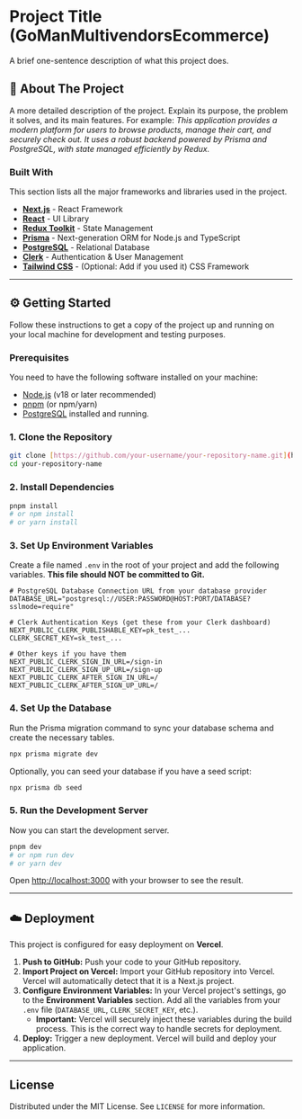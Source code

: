 # Project Title (GoManMultivendorsEcommerce)

A brief one-sentence description of what this project does.

## 🚀 About The Project

A more detailed description of the project. Explain its purpose, the problem it solves, and its main features. For example: *This application provides a modern platform for users to browse products, manage their cart, and securely check out. It uses a robust backend powered by Prisma and PostgreSQL, with state managed efficiently by Redux.*

### Built With

This section lists all the major frameworks and libraries used in the project.

* **[Next.js](https://nextjs.org/)** - React Framework
* **[React](https://reactjs.org/)** - UI Library
* **[Redux Toolkit](https://redux-toolkit.js.org/)** - State Management
* **[Prisma](https://www.prisma.io/)** - Next-generation ORM for Node.js and TypeScript
* **[PostgreSQL](https://www.postgresql.org/)** - Relational Database
* **[Clerk](https://clerk.com/)** - Authentication & User Management
* **[Tailwind CSS](https://tailwindcss.com/)** - (Optional: Add if you used it) CSS Framework

---

## ⚙️ Getting Started

Follow these instructions to get a copy of the project up and running on your local machine for development and testing purposes.

### Prerequisites

You need to have the following software installed on your machine:
* [Node.js](https://nodejs.org/en/) (v18 or later recommended)
* [pnpm](https://pnpm.io/) (or npm/yarn)
* [PostgreSQL](https://www.postgresql.org/download/) installed and running.

### 1. Clone the Repository

```bash
git clone [https://github.com/your-username/your-repository-name.git](https://github.com/your-username/your-repository-name.git)
cd your-repository-name
```

### 2. Install Dependencies

```bash
pnpm install
# or npm install
# or yarn install
```

### 3. Set Up Environment Variables

Create a file named `.env` in the root of your project and add the following variables. **This file should NOT be committed to Git.**

```env
# PostgreSQL Database Connection URL from your database provider
DATABASE_URL="postgresql://USER:PASSWORD@HOST:PORT/DATABASE?sslmode=require"

# Clerk Authentication Keys (get these from your Clerk dashboard)
NEXT_PUBLIC_CLERK_PUBLISHABLE_KEY=pk_test_...
CLERK_SECRET_KEY=sk_test_...

# Other keys if you have them
NEXT_PUBLIC_CLERK_SIGN_IN_URL=/sign-in
NEXT_PUBLIC_CLERK_SIGN_UP_URL=/sign-up
NEXT_PUBLIC_CLERK_AFTER_SIGN_IN_URL=/
NEXT_PUBLIC_CLERK_AFTER_SIGN_UP_URL=/
```

### 4. Set Up the Database

Run the Prisma migration command to sync your database schema and create the necessary tables.

```bash
npx prisma migrate dev
```
Optionally, you can seed your database if you have a seed script:
```bash
npx prisma db seed
```

### 5. Run the Development Server

Now you can start the development server.

```bash
pnpm dev
# or npm run dev
# or yarn dev
```

Open [http://localhost:3000](http://localhost:3000) with your browser to see the result.

---

## ☁️ Deployment

This project is configured for easy deployment on **Vercel**.

1.  **Push to GitHub:** Push your code to your GitHub repository.
2.  **Import Project on Vercel:** Import your GitHub repository into Vercel. Vercel will automatically detect that it is a Next.js project.
3.  **Configure Environment Variables:** In your Vercel project's settings, go to the **Environment Variables** section. Add all the variables from your `.env` file (`DATABASE_URL`, `CLERK_SECRET_KEY`, etc.).
    * **Important:** Vercel will securely inject these variables during the build process. This is the correct way to handle secrets for deployment.
4.  **Deploy:** Trigger a new deployment. Vercel will build and deploy your application.

---

## License

Distributed under the MIT License. See `LICENSE` for more information.
